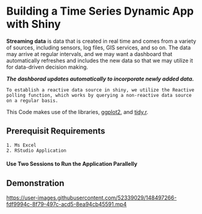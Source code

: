 # Building a Time Series Dynamic App with Shiny

**Streaming data** is data that is created in real time and comes from a variety of sources, including sensors, log files, GIS services, and so on. The data may arrive at regular intervals, and we may want a dashboard that automatically refreshes and includes the new data so that we may utilize it for data-driven decision making.

***The dashborad updates automatically to incorporate newly added data.***

 ```
To establish a reactive data source in shiny, we utilize the Reactive polling function, which works by querying a non-reactive data source on a regular basis.
 ```

 This Code makes use of the libraries, [ggplot2](https://ggplot2.tidyverse.org/), and [tidy.r](https://www.rstudio.com/blog/introducing-tidyr/).

## Prerequisit Requirements
 ```
 1. Ms Excel
 2. RStudio Application
 ```
#### Use Two Sessions to Run the Application Parallelly

## Demonstration



https://user-images.githubusercontent.com/52339029/148497266-fdf9994c-8f79-497c-acd5-8ea94cb45591.mp4



 

